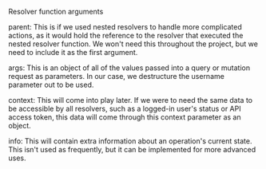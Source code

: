 Resolver function arguments

parent: This is if we used nested resolvers to handle more complicated actions, as it would hold the reference to the resolver that executed the nested resolver function. We won't need this throughout the project, but we need to include it as the first argument.

args: This is an object of all of the values passed into a query or mutation request as parameters. In our case, we destructure the username parameter out to be used.

context: This will come into play later. If we were to need the same data to be accessible by all resolvers, such as a logged-in user's status or API access token, this data will come through this context parameter as an object.

info: This will contain extra information about an operation's current state. This isn't used as frequently, but it can be implemented for more advanced uses.